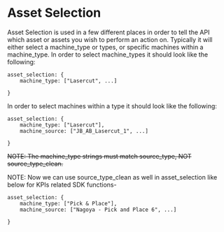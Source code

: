 # Asset Selection
Asset Selection is used in a few different places in order to tell the API which asset or assets you wish to perform an action on.  Typically it will either select a machine_type or types, or specific machines within a machine_type. In order to select machine_types it should look like the following:
```
asset_selection: {
    machine_type: ["Lasercut", ...]

}
```

In order to select machines within a type it should look like the following:
```
asset_selection: {
    machine_type: ["Lasercut"],
    machine_source: ["JB_AB_Lasercut_1", ...]

}
```

~~NOTE: The machine_type strings must match source_type, NOT source_type_clean.~~

NOTE: Now we can use source_type_clean as well in asset_selection like below for KPIs related SDK functions-

```
asset_selection: {
    machine_type: ["Pick & Place"],
    machine_source: ["Nagoya - Pick and Place 6", ...]

}
```